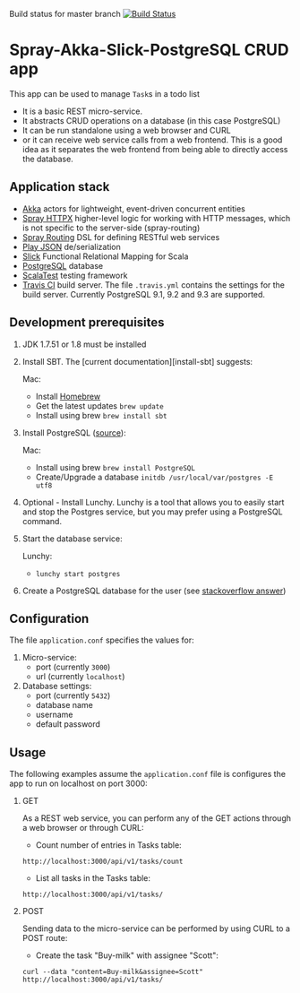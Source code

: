 Build status for master branch [![Build Status](https://travis-ci.org/scottkwalker/spray-akka-slick-postgres.svg?branch=master)](https://travis-ci.org/scottkwalker/spray-akka-slick-postgres)

Spray-Akka-Slick-PostgreSQL CRUD app
====================================

This app can be used to manage `Task`s in a todo list

*   It is a basic REST micro-service.
*   It abstracts CRUD operations on a database (in this case PostgreSQL)
*   It can be run standalone using a web browser and CURL
*   or it can receive web service calls from a web frontend. This is a good idea as it separates the web frontend from being able to directly access the database.  

Application stack
-----------------
*   [Akka](http://akka.io/) actors for lightweight, event-driven concurrent entities 
*   [Spray HTTPX](https://github.com/spray/spray/tree/master/spray-httpx/src) higher-level logic for working with HTTP messages, which is not specific to the server-side (spray-routing)
*   [Spray Routing](https://github.com/spray/spray/tree/master/spray-routing/src/main) DSL for defining RESTful web services
*   [Play JSON](https://github.com/playframework/playframework/tree/master/framework/src/play-json) de/serialization
*   [Slick](http://slick.typesafe.com/) Functional Relational Mapping for Scala
*   [PostgreSQL](http://www.postgresql.org/) database
*   [ScalaTest](http://scalatest.org/) testing framework
*   [Travis CI](http://travis-ci.org) build server. The file `.travis.yml` contains the settings for the build server. Currently PostgreSQL 9.1, 9.2 and 9.3 are supported.

Development prerequisites
-------------------------
1.  JDK 1.7.51 or 1.8 must be installed

2.  Install SBT.  The [current documentation][install-sbt] suggests:

    Mac: 
    
    * Install [Homebrew](http://brew.sh) 
    * Get the latest updates `brew update`
    * Install using brew  `brew install sbt`
    
3. Install PostgreSQL ([source](http://www.moncefbelyamani.com/how-to-install-postgresql-on-a-mac-with-homebrew-and-lunchy/)):

    Mac: 
    
    * Install using brew `brew install PostgreSQL`
    * Create/Upgrade a database `initdb /usr/local/var/postgres -E utf8`
    
4. Optional - Install Lunchy. Lunchy is a tool that allows you to easily start and stop the Postgres service, but you may prefer using a PostgreSQL command.

5. Start the database service:
    
    Lunchy:
    
    * `lunchy start postgres`
    
6. Create a PostgreSQL database for the user (see [stackoverflow answer](https://stackoverflow.com/questions/17633422/psql-fatal-database-user-does-not-exist))

Configuration
-------------
The file `application.conf` specifies the values for:

1. Micro-service:
    * port (currently `3000`)
    * url (currently `localhost`) 
2. Database settings:
    * port (currently `5432`)
    * database name
    * username 
    * default password 

Usage
-----
The following examples assume the `application.conf` file is configures the app to run on localhost on port 3000:

1. GET

    As a REST web service, you can perform any of the GET actions through a web browser or through CURL:

    * Count number of entries in Tasks table:

    `http://localhost:3000/api/v1/tasks/count`

    * List all tasks in the Tasks table:

    `http://localhost:3000/api/v1/tasks/`

2. POST

    Sending data to the micro-service can be performed by using CURL to a POST route:

    * Create the task "Buy-milk" with assignee "Scott":

    `curl --data "content=Buy-milk&assignee=Scott" http://localhost:3000/api/v1/tasks/`